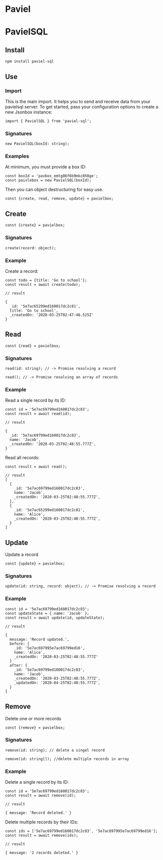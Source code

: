 # Paviel

# PavielSQL

## Install

```
npm install paviel-sql
```

## Use

### Import

This is the main import. It helps you to send and receive data from your pavielsql server. To get started, pass your configuration options to create a new Jsonbox instance:

```
import { PavielSQL } from 'paviel-sql';
```

### Signatures

```
new PavielSQL(boxId: string);
```

### Examples

At minimum, you must provide a box ID:

```
const boxId = 'pavbox_emtg86f6b9mkc8h8ge';
const paivlebox = new PavielSQL(boxId);
```

Then you can object destructuring for easy use.

```
const {create, read, remove, update} = pavielbox;
```

## Create

```
const {create} = pavielbox;
```

### Signatures

```
create(record: object);
```

### Example

Create a record:

```
const todo = {title: 'Go to school'};
const result = await create(todo);

// result

{
  _id: '5e7ac65299ed160017dc2c81',
  title: 'Go to school',
  _createdOn: '2020-03-25T02:47:46.525Z'
}
```

## Read

```
const {read} = pavielbox;
```

### Signatures

```
read(id: string); // -> Promise resolving a record

read(); // -> Promise resolving an array of records
```

### Example

Read a single record by its ID:

```
const id = '5e7ac69799ed160017dc2c83';
const result = await read(id);

// result

{
  _id: '5e7ac69799ed160017dc2c83',
  name: 'Jacob',
  _createdOn: '2020-03-25T02:48:55.777Z',
}
```

Read all records:

```
const result = await read();

// result
[
  {
    _id: '5e7ac69799ed160017dc2c83',
    name: 'Jacob',
    _createdOn: '2020-03-25T02:48:55.777Z',
  },
  {
    _id: '5e7ac65299ed160017dc2c81',
    name: 'Alice',
    _createdOn: '2020-03-25T02:48:55.777Z',
  }
]
```

## Update

Update a record

```
const {update} = pavielbox;
```

### Signatures

```
update(id: string, record: object); // -> Promise resolving a record
```

### Example

```
const id = '5e7ac69799ed160017dc2c83';
const updateState = { name: 'Jacob' };
const result = await update(id, updateState);

// result

{
  message: 'Record updated.',
  before: {
    _id: '5e7ac697995e7ac69799ed16',
    name: 'Alice',
    _createdOn: '2020-03-25T02:48:55.777Z'
  }
  after: {
    _id: '5e7ac69799ed160017dc2c83',
    name: 'Jacob',
    _createdOn: '2020-03-25T02:48:55.777Z',
    _updatedOn: '2020-04-25T02:48:55.777Z',
  }
{
```

## Remove

Delete one or more records

```
const {remove} = pavielbox;
```

### Signatures

```
remove(id: string); // delete a singel record

remove(id: string[]); //delete multiple records in array
```

### Example

Delete a single record by its ID:

```
const id = '5e7ac69799ed160017dc2c83';
const result = await remove(id);

// result

{ message: 'Record deleted.' }
```

Delete multiple records by their IDs:

```
const ids = ['5e7ac69799ed160017dc2c83', '5e7ac697995e7ac69799ed16'];
const result = await remove(ids);

// result

{ message: '2 records deleted.' }
```
